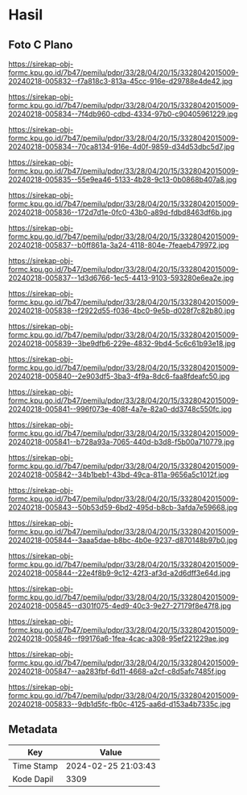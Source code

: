 # Hasil

## Foto C Plano

https://sirekap-obj-formc.kpu.go.id/7b47/pemilu/pdpr/33/28/04/20/15/3328042015009-20240218-005832--f7a818c3-813a-45cc-916e-d29788e4de42.jpg

https://sirekap-obj-formc.kpu.go.id/7b47/pemilu/pdpr/33/28/04/20/15/3328042015009-20240218-005834--7f4db960-cdbd-4334-97b0-c90405961229.jpg

https://sirekap-obj-formc.kpu.go.id/7b47/pemilu/pdpr/33/28/04/20/15/3328042015009-20240218-005834--70ca8134-916e-4d0f-9859-d34d53dbc5d7.jpg

https://sirekap-obj-formc.kpu.go.id/7b47/pemilu/pdpr/33/28/04/20/15/3328042015009-20240218-005835--55e9ea46-5133-4b28-9c13-0b0868b407a8.jpg

https://sirekap-obj-formc.kpu.go.id/7b47/pemilu/pdpr/33/28/04/20/15/3328042015009-20240218-005836--172d7d1e-0fc0-43b0-a89d-fdbd8463df6b.jpg

https://sirekap-obj-formc.kpu.go.id/7b47/pemilu/pdpr/33/28/04/20/15/3328042015009-20240218-005837--b0ff861a-3a24-4118-804e-7feaeb479972.jpg

https://sirekap-obj-formc.kpu.go.id/7b47/pemilu/pdpr/33/28/04/20/15/3328042015009-20240218-005837--1d3d6766-1ec5-4413-9103-593280e6ea2e.jpg

https://sirekap-obj-formc.kpu.go.id/7b47/pemilu/pdpr/33/28/04/20/15/3328042015009-20240218-005838--f2922d55-f036-4bc0-9e5b-d028f7c82b80.jpg

https://sirekap-obj-formc.kpu.go.id/7b47/pemilu/pdpr/33/28/04/20/15/3328042015009-20240218-005839--3be9dfb6-229e-4832-9bd4-5c6c61b93e18.jpg

https://sirekap-obj-formc.kpu.go.id/7b47/pemilu/pdpr/33/28/04/20/15/3328042015009-20240218-005840--2e903df5-3ba3-4f9a-8dc6-faa8fdeafc50.jpg

https://sirekap-obj-formc.kpu.go.id/7b47/pemilu/pdpr/33/28/04/20/15/3328042015009-20240218-005841--996f073e-408f-4a7e-82a0-dd3748c550fc.jpg

https://sirekap-obj-formc.kpu.go.id/7b47/pemilu/pdpr/33/28/04/20/15/3328042015009-20240218-005841--b728a93a-7065-440d-b3d8-f5b00a710779.jpg

https://sirekap-obj-formc.kpu.go.id/7b47/pemilu/pdpr/33/28/04/20/15/3328042015009-20240218-005842--34b1beb1-43bd-49ca-811a-9656a5c1012f.jpg

https://sirekap-obj-formc.kpu.go.id/7b47/pemilu/pdpr/33/28/04/20/15/3328042015009-20240218-005843--50b53d59-6bd2-495d-b8cb-3afda7e59668.jpg

https://sirekap-obj-formc.kpu.go.id/7b47/pemilu/pdpr/33/28/04/20/15/3328042015009-20240218-005844--3aaa5dae-b8bc-4b0e-9237-d870148b97b0.jpg

https://sirekap-obj-formc.kpu.go.id/7b47/pemilu/pdpr/33/28/04/20/15/3328042015009-20240218-005844--22e4f8b9-9c12-42f3-af3d-a2d6dff3e64d.jpg

https://sirekap-obj-formc.kpu.go.id/7b47/pemilu/pdpr/33/28/04/20/15/3328042015009-20240218-005845--d301f075-4ed9-40c3-9e27-27179f8e47f8.jpg

https://sirekap-obj-formc.kpu.go.id/7b47/pemilu/pdpr/33/28/04/20/15/3328042015009-20240218-005846--f99176a6-1fea-4cac-a308-95ef221229ae.jpg

https://sirekap-obj-formc.kpu.go.id/7b47/pemilu/pdpr/33/28/04/20/15/3328042015009-20240218-005847--aa283fbf-6d11-4668-a2cf-c8d5afc7485f.jpg

https://sirekap-obj-formc.kpu.go.id/7b47/pemilu/pdpr/33/28/04/20/15/3328042015009-20240218-005833--9db1d5fc-fb0c-4125-aa6d-d153a4b7335c.jpg


## Metadata

| Key        | Value               |
| ---------- | ------------------- |
| Time Stamp | 2024-02-25 21:03:43 |
| Kode Dapil | 3309                |



